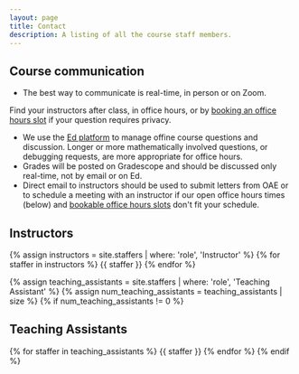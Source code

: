 ```yaml
---
layout: page
title: Contact
description: A listing of all the course staff members.
---
```


<!-- # Staff

Staff information is stored in the `_staffers` directory and rendered according to the layout file, `_layouts/staffer.html`. -->

## Course communication 

* The best way to communicate is real-time, in person or on Zoom. 
<!-- Real-time meetings are more efficient, more effective, and more fun. -->
Find your instructors after class, in office hours, or by [booking an office hours slot](https://calendar.app.google/eeHciuuD1mdrCYQy7) if your question requires privacy.
* We use the [Ed platform](https://edstem.org/us/courses/87386/discussion/) to manage offine course questions and discussion. 
Longer or more mathematically involved questions, or debugging requests, are more appropriate for office hours.
* Grades will be posted on Gradescope and should be discussed only real-time, not by email or on Ed.
* Direct email to instructors should be used to submit letters from OAE
or to schedule a meeting with an instructor if our open office hours times (below) and [bookable office hours slots](https://calendar.app.google/eeHciuuD1mdrCYQy7) don't fit your schedule.

## Instructors

{% assign instructors = site.staffers | where: 'role', 'Instructor' %}
{% for staffer in instructors %}
{{ staffer }}
{% endfor %}

{% assign teaching_assistants = site.staffers | where: 'role', 'Teaching Assistant' %}
{% assign num_teaching_assistants = teaching_assistants | size %}
{% if num_teaching_assistants != 0 %}
## Teaching Assistants

{% for staffer in teaching_assistants %}
{{ staffer }}
{% endfor %}
{% endif %}
